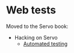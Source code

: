 # Web tests

Moved to the Servo book:

- Hacking on Servo
  - [Automated testing](https://book.servo.org/hacking/testing.html)
